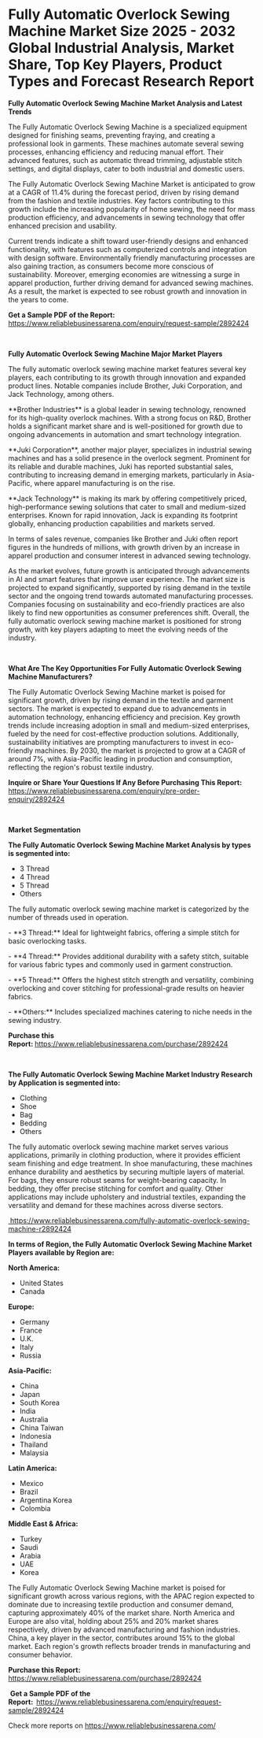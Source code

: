 <p><h1>Fully Automatic Overlock Sewing Machine Market Size 2025 - 2032 Global Industrial Analysis, Market Share, Top Key Players, Product Types and Forecast Research Report</h1></p><p><strong>Fully Automatic Overlock Sewing Machine Market Analysis and Latest Trends</strong></p>
<p><p>The Fully Automatic Overlock Sewing Machine is a specialized equipment designed for finishing seams, preventing fraying, and creating a professional look in garments. These machines automate several sewing processes, enhancing efficiency and reducing manual effort. Their advanced features, such as automatic thread trimming, adjustable stitch settings, and digital displays, cater to both industrial and domestic users.</p><p>The Fully Automatic Overlock Sewing Machine Market is anticipated to grow at a CAGR of 11.4% during the forecast period, driven by rising demand from the fashion and textile industries. Key factors contributing to this growth include the increasing popularity of home sewing, the need for mass production efficiency, and advancements in sewing technology that offer enhanced precision and usability.</p><p>Current trends indicate a shift toward user-friendly designs and enhanced functionality, with features such as computerized controls and integration with design software. Environmentally friendly manufacturing processes are also gaining traction, as consumers become more conscious of sustainability. Moreover, emerging economies are witnessing a surge in apparel production, further driving demand for advanced sewing machines. As a result, the market is expected to see robust growth and innovation in the years to come.</p></p>
<p><strong>Get a Sample PDF of the Report:&nbsp;</strong> <a href="https://www.reliablebusinessarena.com/enquiry/request-sample/2892424?utm_campaign=3461&utm_medium=2&utm_source=Github&utm_content=ia&utm_term=15032025&utm_id=fully-automatic-overlock-sewing-machine">https://www.reliablebusinessarena.com/enquiry/request-sample/2892424</a></p>
<p>&nbsp;</p>
<p><strong>Fully Automatic Overlock Sewing Machine Major Market Players</strong></p>
<p><p>The fully automatic overlock sewing machine market features several key players, each contributing to its growth through innovation and expanded product lines. Notable companies include Brother, Juki Corporation, and Jack Technology, among others.</p><p>**Brother Industries** is a global leader in sewing technology, renowned for its high-quality overlock machines. With a strong focus on R&D, Brother holds a significant market share and is well-positioned for growth due to ongoing advancements in automation and smart technology integration.</p><p>**Juki Corporation**, another major player, specializes in industrial sewing machines and has a solid presence in the overlock segment. Prominent for its reliable and durable machines, Juki has reported substantial sales, contributing to increasing demand in emerging markets, particularly in Asia-Pacific, where apparel manufacturing is on the rise.</p><p>**Jack Technology** is making its mark by offering competitively priced, high-performance sewing solutions that cater to small and medium-sized enterprises. Known for rapid innovation, Jack is expanding its footprint globally, enhancing production capabilities and markets served.</p><p>In terms of sales revenue, companies like Brother and Juki often report figures in the hundreds of millions, with growth driven by an increase in apparel production and consumer interest in advanced sewing technology.</p><p>As the market evolves, future growth is anticipated through advancements in AI and smart features that improve user experience. The market size is projected to expand significantly, supported by rising demand in the textile sector and the ongoing trend towards automated manufacturing processes. Companies focusing on sustainability and eco-friendly practices are also likely to find new opportunities as consumer preferences shift. Overall, the fully automatic overlock sewing machine market is positioned for strong growth, with key players adapting to meet the evolving needs of the industry.</p></p>
<p>&nbsp;</p>
<p><strong>What Are The Key Opportunities For Fully Automatic Overlock Sewing Machine Manufacturers?</strong></p>
<p><p>The Fully Automatic Overlock Sewing Machine market is poised for significant growth, driven by rising demand in the textile and garment sectors. The market is expected to expand due to advancements in automation technology, enhancing efficiency and precision. Key growth trends include increasing adoption in small and medium-sized enterprises, fueled by the need for cost-effective production solutions. Additionally, sustainability initiatives are prompting manufacturers to invest in eco-friendly machines. By 2030, the market is projected to grow at a CAGR of around 7%, with Asia-Pacific leading in production and consumption, reflecting the region's robust textile industry.</p></p>
<p><strong>Inquire or Share Your Questions If Any Before Purchasing This Report:</strong> <a href="https://www.reliablebusinessarena.com/enquiry/pre-order-enquiry/2892424?utm_campaign=3461&utm_medium=2&utm_source=Github&utm_content=ia&utm_term=15032025&utm_id=fully-automatic-overlock-sewing-machine">https://www.reliablebusinessarena.com/enquiry/pre-order-enquiry/2892424</a></p>
<p>&nbsp;</p>
<p><strong>Market Segmentation</strong></p>
<p><strong>The Fully Automatic Overlock Sewing Machine Market Analysis by types is segmented into:</strong></p>
<p><ul><li> 3 Thread</li><li>4 Thread</li><li>5 Thread</li><li>Others </li></ul></p>
<p><p>The fully automatic overlock sewing machine market is categorized by the number of threads used in operation. </p><p>- **3 Thread:** Ideal for lightweight fabrics, offering a simple stitch for basic overlocking tasks.</p><p>- **4 Thread:** Provides additional durability with a safety stitch, suitable for various fabric types and commonly used in garment construction.</p><p>- **5 Thread:** Offers the highest stitch strength and versatility, combining overlocking and cover stitching for professional-grade results on heavier fabrics. </p><p>- **Others:** Includes specialized machines catering to niche needs in the sewing industry.</p></p>
<p><strong>Purchase this Report:&nbsp;</strong><a href="https://www.reliablebusinessarena.com/purchase/2892424?utm_campaign=3461&utm_medium=2&utm_source=Github&utm_content=ia&utm_term=15032025&utm_id=fully-automatic-overlock-sewing-machine">https://www.reliablebusinessarena.com/purchase/2892424</a></p>
<p>&nbsp;</p>
<p><strong>The Fully Automatic Overlock Sewing Machine Market Industry Research by Application is segmented into:</strong></p>
<p><ul><li> Clothing</li><li>Shoe</li><li>Bag</li><li>Bedding</li><li>Others </li></ul></p>
<p><p>The fully automatic overlock sewing machine market serves various applications, primarily in clothing production, where it provides efficient seam finishing and edge treatment. In shoe manufacturing, these machines enhance durability and aesthetics by securing multiple layers of material. For bags, they ensure robust seams for weight-bearing capacity. In bedding, they offer precise stitching for comfort and quality. Other applications may include upholstery and industrial textiles, expanding the versatility and demand for these machines across diverse sectors.</p></p>
<p><a href="https://www.reliablebusinessarena.com/fully-automatic-overlock-sewing-machine-r2892424?utm_campaign=3461&utm_medium=2&utm_source=Github&utm_content=ia&utm_term=15032025&utm_id=fully-automatic-overlock-sewing-machine">&nbsp;https://www.reliablebusinessarena.com/fully-automatic-overlock-sewing-machine-r2892424</a></p>
<p><strong>In terms of Region, the Fully Automatic Overlock Sewing Machine Market Players available by Region are:</strong></p>
<p>
    <p> <strong> North America: </strong>
        <ul>
            <li>United States</li>
            <li>Canada</li>
        </ul>
        </p> 
    <p> <strong> Europe: </strong>
        <ul>
            <li>Germany</li>
            <li>France</li>
            <li>U.K.</li>
            <li>Italy</li>
            <li>Russia</li>
        </ul>
        </p> 
    <p> <strong> Asia-Pacific: </strong>
        <ul>
            <li>China</li>
            <li>Japan</li>
            <li>South Korea</li>
            <li>India</li>
            <li>Australia</li>
            <li>China Taiwan</li>
            <li>Indonesia</li>
            <li>Thailand</li>
            <li>Malaysia</li>
        </ul>
        </p> 
    <p> <strong> Latin America: </strong>
        <ul>
            <li>Mexico</li>
            <li>Brazil</li>
            <li>Argentina Korea</li>
            <li>Colombia</li>
        </ul>
        </p> 
    <p> <strong> Middle East & Africa: </strong>
        <ul>
            <li>Turkey</li>
            <li>Saudi</li>
            <li>Arabia</li>
            <li>UAE</li>
            <li>Korea</li>
        </ul>
    </p>
    </p>
<p><p>The Fully Automatic Overlock Sewing Machine market is poised for significant growth across various regions, with the APAC region expected to dominate due to increasing textile production and consumer demand, capturing approximately 40% of the market share. North America and Europe are also vital, holding about 25% and 20% market shares respectively, driven by advanced manufacturing and fashion industries. China, a key player in the sector, contributes around 15% to the global market. Each region's growth reflects broader trends in manufacturing and consumer behavior.</p></p>
<p><strong>Purchase this Report: </strong><a href="https://www.reliablebusinessarena.com/purchase/2892424?utm_campaign=3461&utm_medium=2&utm_source=Github&utm_content=ia&utm_term=15032025&utm_id=fully-automatic-overlock-sewing-machine">https://www.reliablebusinessarena.com/purchase/2892424</a></p>
<p>&nbsp;<strong>Get a Sample PDF of the Report:&nbsp;&nbsp;</strong><a href="https://www.reliablebusinessarena.com/enquiry/request-sample/2892424?utm_campaign=3461&utm_medium=2&utm_source=Github&utm_content=ia&utm_term=15032025&utm_id=fully-automatic-overlock-sewing-machine">https://www.reliablebusinessarena.com/enquiry/request-sample/2892424</a></p>
<p><strong></strong></p>
<p>Check more reports on <a href="https://www.reliablebusinessarena.com/?utm_campaign=3461&utm_medium=2&utm_source=Github&utm_content=ia&utm_term=15032025&utm_id=fully-automatic-overlock-sewing-machine">https://www.reliablebusinessarena.com/</a></p>